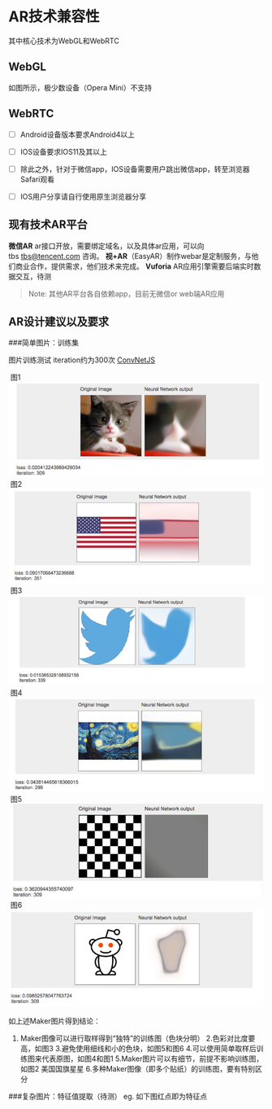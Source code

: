 
# AR技术兼容性
其中核心技术为WebGL和WebRTC
## WebGL

如图所示，极少数设备（Opera Mini）不支持

## WebRTC 

- [ ] Android设备版本要求Android4以上

- [ ] IOS设备要求IOS11及其以上
- [ ] 除此之外，针对于微信app，IOS设备需要用户跳出微信app，转至浏览器Safari观看
- [ ] IOS用户分享请自行使用原生浏览器分享


## 现有技术AR平台
**微信AR** ar接口开放，需要绑定域名，以及具体ar应用，可以向tbs tbs@tencent.com 咨询。
**视+AR**（EasyAR）制作webar是定制服务，与他们商业合作，提供需求，他们技术来完成。
**Vuforia** AR应用引擎需要后端实时数据交互，待测

> Note: 其他AR平台各自依赖app，目前无微信or web端AR应用


## AR设计建议以及要求
###简单图片：训练集

图片训练测试 iteration约为300次 [ConvNetJS](http://cs.stanford.edu/people/karpathy/convnetjs/demo/image_regression.html)

 图1![图1](https://github.com/Sanchez3/MyProject/blob/master/2018NewYear/p1.png)
 图2![图2](https://github.com/Sanchez3/MyProject/blob/master/2018NewYear/p2.png)
 图3![图3](https://github.com/Sanchez3/MyProject/blob/master/2018NewYear/p3.png)
 图4![图4](https://github.com/Sanchez3/MyProject/blob/master/2018NewYear/p4.png)
 图5![图5](https://github.com/Sanchez3/MyProject/blob/master/2018NewYear/p5.png)
 图6![图6](https://github.com/Sanchez3/MyProject/blob/master/2018NewYear/p6.png)

如上述Maker图片得到结论：
1.	Maker图像可以进行取样得到“独特”的训练图（色块分明）
  2.色彩对比度要高，如图3
  3.避免使用细线和小的色块，如图5和图6
  4.可以使用简单取样后训练图来代表原图，如图4和图1
  5.Maker图片可以有细节，前提不影响训练图，如图2 美国国旗星星
  6.多种Maker图像（即多个贴纸）的训练图，要有特别区分


###复杂图片：特征值提取（待测）
eg. 如下图红点即为特征点

